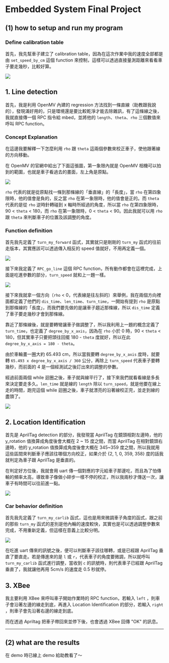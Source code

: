 # Embedded System Final Project

## (1) how to setup and run my program

### Define calibration table

首先，我先幫車子建立了 calibration table，因為在這次作業中我的速度全部都是由 `set_speed_by_cm` 這個 function 來控制，這樣可以透過直接量測距離來看看車子要走幾秒，比較好算。

![](https://i.imgur.com/3NdFEgb.png)


## 1. Line detection

首先，我是利用 OpenMV 內建的 regression 方法找到一條直線（助教跟我說的），發現滿好用的，只是環境還是要比較乾淨才能去除雜訊，有了這條線之後，我就直接傳一個 RPC 指令給 mbed，並將他的 `length`、`theta`、`rho` 三個數值來呼叫 RPC function。

### Concept Explanation

在這邊我要解釋一下怎麼利用 `rho` 跟 `theta` 這兩個參數來校正車子，使他跟著線的方向移動。

在 OpenMV 的官網中給出了下面這張圖，第一象限內就是 OpenMV 相機可以拍到的範圍，也就是車子看過去的畫面，左上角是原點。

![](https://i.imgur.com/Z9kQglF.png)

`rho` 代表的就是從原點找一條到那條線的「垂直線」的「長度」，當 `rho` 在第四象限時，他的值會是負的，反之當 `rho` 在第一象限時，他的值會是正的。而 `theta` 代表的是從 `rho` 逆時針轉碰到 x 軸時所經過的角度，所以當 `rho` 在第四象限時， 90 < `theta` < 180，而 `rho` 在第一象限時，0 < `theta` < 90。因此我就可以用 `rho` 跟 `theta` 來判斷車子的位置及該調整的角度。

### Function definition

首先我先定義了 `turn_my_forward` 函式，其實就只是剛剛的
 `turn_my` 函式的往前走版本，其實應該可以透過傳入相反的 speed 值就好，不用再定義一個。

![](https://i.imgur.com/gEOPzDa.png)

接下來我定義了 `RPC_go_line` 這個 RPC function，所有動作都會在這裡完成，上面是吃進參數的部分，`turn_speed` 就和上一題一樣。

![](https://i.imgur.com/epmMU1s.png)

接下來我就拿一個方向（`rho` < 0，代表線是往左斜的）來舉例，我在兩個方向裡面都定義了他們的 `dis_time`、`len_time`、`turn_time`，一開始有提到 `rho` 是原點到那條線的「長度」，而我們要先做的是讓車子趨近那條線，所以 `dis_time` 定義了車子要走幾秒才會到那條線。

靠近了那條線後，就是要轉彎讓車子做調整了，所以我利用上一題的概念定義了 `turn_time`，也定義了 `degree_by_x_axis`，因為在 `rho` 小於 0 時，90 < `theta` < 180，但其實車子只要把頭往回擺 180 - `theta` 度就好，所以在此 `degree_by_x_axis = 180 - theta`。

由於車輪畫一圈大約 65.493 cm，所以當我要轉 `degree_by_x_axis` 度時，就要轉 `65.493 x degree_by_x_axis / 360` 公分，再除上 `turn_speed` 代表車子要轉幾秒，而前面的 4 是一個經測試之後訂出來的調整的參數。

經過前面兩個 while 迴圈之後，車子就與線平行了，接下來我們就看看線是多長來決定要走多久。`len_time` 就是線的 `length` 除以 `turn_speed`，就是他要在線上走的時間，跑完這個 while 迴圈之後，車子就漂亮的沿著線校正完，並走到線的盡頭了。

![](https://i.imgur.com/nSdv64p.png)

## 2. Location Identification

首先是 AprilTag detection 的部分，我發現當 AprilTag 在鏡頭相對左邊時，他的 y_rotation 值換算成角度後會大概在 2 ~ 15 度之間，而當 AprilTag 在相對鏡頭右邊時，他的 y_rotation 值換算成角度後會大概在 345~359 度之間，所以我就用這些區間來判斷車子應該往哪個方向校正，如果介於 {2, 1, 0, 359, 358} 度的話我就判定為車子跟 AprilTag 是垂直的。

在判定好方位後，我就會用 uart 傳一個對應的字元給車子那邊吃，而且為了怕傳輸的頻率太高，導致車子像做小碎步一樣不停的校正，所以我兩秒才傳送一次，讓車子有時間可以往前進一點。

![](https://i.imgur.com/Lb5vLr6.png)

### Car behavior definition

首先我先定義了 `turn_my_carlib` 函式，這也是用來微調車子角度的函式，跟之前的那些 `turn_my` 函式的差別是他內輪的速度較快，其實也是可以透過調整參數來完成，不用重新定義，但這樣在意義上比較分明。

![](https://i.imgur.com/gG8XOoC.png)


在吃進 uart 傳來的訊號之後，便可以判斷車子該往哪轉，或是已經跟 AprilTag 垂直了要直走。若是傳進來的是 `l` 或 `r`，代表車子的角度要微調，所以就呼叫 `turn_my_carlib` 函式進行調整，當收到 `c` 的訊號時，則代表車子已經跟 AprilTag 垂直了，我就讓他再用 5cm/s 的速度走 0.5 秒就停。

## 3. XBee

我主要利用 XBee 來呼叫車子開始作業時的 RPC function，若輸入 `left` ，則車子會沿著左邊的線走到底，再進入 Location Identification 的部分，若輸入 `right` ，則車子會先沿著右邊的線走到底。

而在透過 Apriltag 把車子帶回來並停下後，也會透過 XBee 回傳 "OK" 的訊息。

---

## (2) what are the results

在 demo 時已線上 demo 給助教看了～
